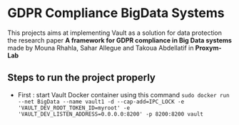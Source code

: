 # GDPR Compliance BigData Systems 
This projects aims at implementing Vault as a solution for data protection the research paper **A framework for GDPR compliance in Big Data
systems** made by Mouna Rhahla, Sahar Allegue and Takoua Abdellatif in **Proxym-Lab** 

## Steps to run the project properly 
- First : start Vault Docker container using this command 
``sudo docker run  --net BigData --name vault1 -d --cap-add=IPC_LOCK -e 'VAULT_DEV_ROOT_TOKEN_ID=myroot' -e 'VAULT_DEV_LISTEN_ADDRESS=0.0.0.0:8200' -p 8200:8200 vault``
